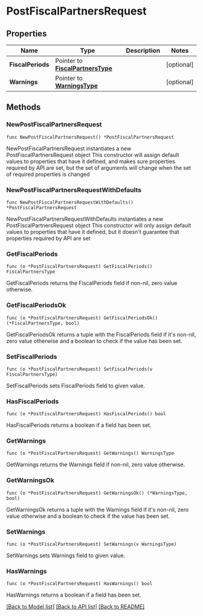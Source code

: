 # PostFiscalPartnersRequest

## Properties

Name | Type | Description | Notes
------------ | ------------- | ------------- | -------------
**FiscalPeriods** | Pointer to [**FiscalPartnersType**](FiscalPartnersType.md) |  | [optional] 
**Warnings** | Pointer to [**WarningsType**](WarningsType.md) |  | [optional] 

## Methods

### NewPostFiscalPartnersRequest

`func NewPostFiscalPartnersRequest() *PostFiscalPartnersRequest`

NewPostFiscalPartnersRequest instantiates a new PostFiscalPartnersRequest object
This constructor will assign default values to properties that have it defined,
and makes sure properties required by API are set, but the set of arguments
will change when the set of required properties is changed

### NewPostFiscalPartnersRequestWithDefaults

`func NewPostFiscalPartnersRequestWithDefaults() *PostFiscalPartnersRequest`

NewPostFiscalPartnersRequestWithDefaults instantiates a new PostFiscalPartnersRequest object
This constructor will only assign default values to properties that have it defined,
but it doesn't guarantee that properties required by API are set

### GetFiscalPeriods

`func (o *PostFiscalPartnersRequest) GetFiscalPeriods() FiscalPartnersType`

GetFiscalPeriods returns the FiscalPeriods field if non-nil, zero value otherwise.

### GetFiscalPeriodsOk

`func (o *PostFiscalPartnersRequest) GetFiscalPeriodsOk() (*FiscalPartnersType, bool)`

GetFiscalPeriodsOk returns a tuple with the FiscalPeriods field if it's non-nil, zero value otherwise
and a boolean to check if the value has been set.

### SetFiscalPeriods

`func (o *PostFiscalPartnersRequest) SetFiscalPeriods(v FiscalPartnersType)`

SetFiscalPeriods sets FiscalPeriods field to given value.

### HasFiscalPeriods

`func (o *PostFiscalPartnersRequest) HasFiscalPeriods() bool`

HasFiscalPeriods returns a boolean if a field has been set.

### GetWarnings

`func (o *PostFiscalPartnersRequest) GetWarnings() WarningsType`

GetWarnings returns the Warnings field if non-nil, zero value otherwise.

### GetWarningsOk

`func (o *PostFiscalPartnersRequest) GetWarningsOk() (*WarningsType, bool)`

GetWarningsOk returns a tuple with the Warnings field if it's non-nil, zero value otherwise
and a boolean to check if the value has been set.

### SetWarnings

`func (o *PostFiscalPartnersRequest) SetWarnings(v WarningsType)`

SetWarnings sets Warnings field to given value.

### HasWarnings

`func (o *PostFiscalPartnersRequest) HasWarnings() bool`

HasWarnings returns a boolean if a field has been set.


[[Back to Model list]](../README.md#documentation-for-models) [[Back to API list]](../README.md#documentation-for-api-endpoints) [[Back to README]](../README.md)


